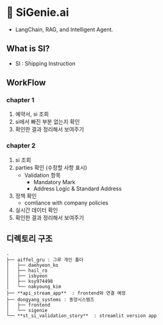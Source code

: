 # 🚢 SiGenie.ai
- LangChain, RAG, and Intelligent Agent.

## What is SI?
- SI : Shipping Instruction


## WorkFlow
### **chapter 1**

1. 예약서, si 조회 
2. si에서 빠진 부분 없는지 확인
3. 확인한 결과 정리해서 보여주기

### **chapter 2**

1. si 조회
2. parties 확인 (수정할 사항 표시)
    - Validation 항목
        - Mandatory Mark
        - Address Logic & Standard Address
3. 정책 확인
    - comliance with company policies
4. 실시간 데이터 확인
5. 확인한 결과 정리해서 보여주기

## 디렉토리 구조
```
.  
├── aiffel_gru : 그루 개인 폴더   
│   ├── daehyeon_ko  
│   ├── hail_ro  
│   ├── isbyeon  
│   ├── ksy974498  
│   └── nakyoung_kim   
├── **api_stream_app**  : frontend와 연결 예정   
├── dongyang_systems : 동양시스템즈   
│   ├── frontend  
│   └── sigenie  
└── **st_si_validation_story**  : streamlit version app   
```